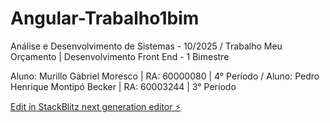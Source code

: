 # Angular-Trabalho1bim

Análise e Desenvolvimento de Sistemas - 10/2025   /   Trabalho Meu Orçamento | Desenvolvimento Front End - 1 Bimestre

Aluno: Murillo Gabriel Moresco | RA: 60000080 | 4° Período   /   Aluno: Pedro Henrique Montipó Becker | RA: 60003244 | 3° Período

[Edit in StackBlitz next generation editor ⚡️](https://stackblitz.com/~/github.com/itzMurillo/Angular-Trabalho1bim)
